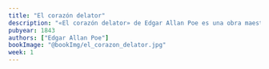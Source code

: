 ```yaml
---
title: "El corazón delator"
description: "«El corazón delator» de Edgar Allan Poe es una obra maestra del suspenso psicológico. A través de una narrativa intensa y envolvente, nos adentra en los oscuros rincones de la mente humana, donde la culpa y la paranoia toman el control. Un relato breve pero impactante, que te mantendrá al borde del asiento hasta el último latido."
pubyear: 1843
authors: ["Edgar Allan Poe"]
bookImage: "@bookImg/el_corazon_delator.jpg"
week: 1
---
```

